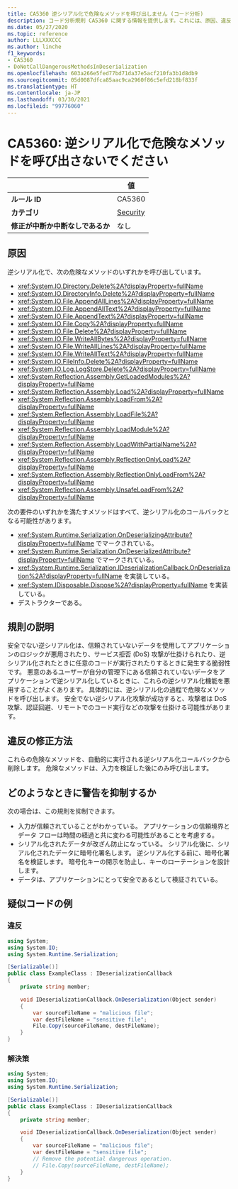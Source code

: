 ```yaml
---
title: CA5360 逆シリアル化で危険なメソッドを呼び出しません (コード分析)
description: コード分析規則 CA5360 に関する情報を提供します。これには、原因、違反の修正方法、およびそれを抑制するタイミングなどが含まれます。
ms.date: 05/27/2020
ms.topic: reference
author: LLLXXXCCC
ms.author: linche
f1_keywords:
- CA5360
- DoNotCallDangerousMethodsInDeserialization
ms.openlocfilehash: 603a266e5fed77bd71da37e5acf210fa3b1d8db9
ms.sourcegitcommit: 05d0087dfca85aac9ca2960f86c5efd218bf833f
ms.translationtype: HT
ms.contentlocale: ja-JP
ms.lasthandoff: 03/30/2021
ms.locfileid: "99776060"
---
```

# <a name="ca5360-do-not-call-dangerous-methods-in-deserialization"></a>CA5360: 逆シリアル化で危険なメソッドを呼び出さないでください

| | 値 |
|-|-|
| **ルール ID** |CA5360|
| **カテゴリ** |[Security](security-warnings.md)|
| **修正が中断か中断なしであるか** |なし|

## <a name="cause"></a>原因

逆シリアル化で、次の危険なメソッドのいずれかを呼び出しています。

- <xref:System.IO.Directory.Delete%2A?displayProperty=fullName>
- <xref:System.IO.DirectoryInfo.Delete%2A?displayProperty=fullName>
- <xref:System.IO.File.AppendAllLines%2A?displayProperty=fullName>
- <xref:System.IO.File.AppendAllText%2A?displayProperty=fullName>
- <xref:System.IO.File.AppendText%2A?displayProperty=fullName>
- <xref:System.IO.File.Copy%2A?displayProperty=fullName>
- <xref:System.IO.File.Delete%2A?displayProperty=fullName>
- <xref:System.IO.File.WriteAllBytes%2A?displayProperty=fullName>
- <xref:System.IO.File.WriteAllLines%2A?displayProperty=fullName>
- <xref:System.IO.File.WriteAllText%2A?displayProperty=fullName>
- <xref:System.IO.FileInfo.Delete%2A?displayProperty=fullName>
- <xref:System.IO.Log.LogStore.Delete%2A?displayProperty=fullName>
- <xref:System.Reflection.Assembly.GetLoadedModules%2A?displayProperty=fullName>
- <xref:System.Reflection.Assembly.Load%2A?displayProperty=fullName>
- <xref:System.Reflection.Assembly.LoadFrom%2A?displayProperty=fullName>
- <xref:System.Reflection.Assembly.LoadFile%2A?displayProperty=fullName>
- <xref:System.Reflection.Assembly.LoadModule%2A?displayProperty=fullName>
- <xref:System.Reflection.Assembly.LoadWithPartialName%2A?displayProperty=fullName>
- <xref:System.Reflection.Assembly.ReflectionOnlyLoad%2A?displayProperty=fullName>
- <xref:System.Reflection.Assembly.ReflectionOnlyLoadFrom%2A?displayProperty=fullName>
- <xref:System.Reflection.Assembly.UnsafeLoadFrom%2A?displayProperty=fullName>

次の要件のいずれかを満たすメソッドはすべて、逆シリアル化のコールバックとなる可能性があります。

- <xref:System.Runtime.Serialization.OnDeserializingAttribute?displayProperty=fullName> でマークされている。
- <xref:System.Runtime.Serialization.OnDeserializedAttribute?displayProperty=fullName> でマークされている。
- <xref:System.Runtime.Serialization.IDeserializationCallback.OnDeserialization%2A?displayProperty=fullName> を実装している。
- <xref:System.IDisposable.Dispose%2A?displayProperty=fullName> を実装している。
- デストラクターである。

## <a name="rule-description"></a>規則の説明

安全でない逆シリアル化は、信頼されていないデータを使用してアプリケーションのロジックが悪用されたり、サービス拒否 (DoS) 攻撃が仕掛けられたり、逆シリアル化されたときに任意のコードが実行されたりするときに発生する脆弱性です。 悪意のあるユーザーが自分の管理下にある信頼されていないデータをアプリケーションで逆シリアル化しているときに、これらの逆シリアル化機能を悪用することがよくあります。 具体的には、逆シリアル化の過程で危険なメソッドを呼び出します。 安全でない逆シリアル化攻撃が成功すると、攻撃者は DoS 攻撃、認証回避、リモートでのコード実行などの攻撃を仕掛ける可能性があります。

## <a name="how-to-fix-violations"></a>違反の修正方法

これらの危険なメソッドを、自動的に実行される逆シリアル化コールバックから削除します。 危険なメソッドは、入力を検証した後にのみ呼び出します。

## <a name="when-to-suppress-warnings"></a>どのようなときに警告を抑制するか

次の場合は、この規則を抑制できます。

- 入力が信頼されていることがわかっている。 アプリケーションの信頼境界とデータ フローは時間の経過と共に変わる可能性があることを考慮する。
- シリアル化されたデータが改ざん防止になっている。 シリアル化後に、シリアル化されたデータに暗号化署名します。 逆シリアル化する前に、暗号化署名を検証します。 暗号化キーの開示を防止し、キーのローテーションを設計します。
- データは、アプリケーションにとって安全であるとして検証されている。

## <a name="pseudo-code-examples"></a>疑似コードの例

### <a name="violation"></a>違反

```csharp
using System;
using System.IO;
using System.Runtime.Serialization;

[Serializable()]
public class ExampleClass : IDeserializationCallback
{
    private string member;

    void IDeserializationCallback.OnDeserialization(Object sender)
    {
        var sourceFileName = "malicious file";
        var destFileName = "sensitive file";
        File.Copy(sourceFileName, destFileName);
    }
}
```

### <a name="solution"></a>解決策

```csharp
using System;
using System.IO;
using System.Runtime.Serialization;

[Serializable()]
public class ExampleClass : IDeserializationCallback
{
    private string member;

    void IDeserializationCallback.OnDeserialization(Object sender)
    {
        var sourceFileName = "malicious file";
        var destFileName = "sensitive file";
        // Remove the potential dangerous operation.
        // File.Copy(sourceFileName, destFileName);
    }
}
```
